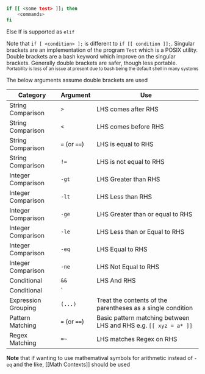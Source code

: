 ```sh

if [[ <some test> ]]; then
	<commands>
fi
```

Else If is supported as `elif`

Note that `if [ <condition> ];` is different to `if [[ condition ]];`. Singular brackets are an implementation of the program `Test` which is a POSIX utility. Double brackets are a bash keyword which improve on the singular brackets. Generally double brackets are safer, though less portable. 
<sub>Portability is less of an issue at present due to bash being the default shell in many systems</sub>

The below arguments assume double brackets are used

|Category|Argument|Use|
|--------|--------|---|
|String Comparison|`>`|LHS comes after RHS|
|String Comparison|`<`|LHS comes before RHS|
|String Comparison|`=` (or `==`)| LHS is equal to RHS|
|String Comparison|`!=`|LHS is not equal to RHS|
|Integer Comparison|`-gt`|LHS Greater than RHS|
|Integer Comparison|`-lt`|LHS Less than RHS|
|Integer Comparison|`-ge`|LHS Greater than or equal to RHS|
|Integer Comparison|`-le`|LHS Less than or Equal to RHS|
|Integer Comparison|`-eq`|LHS Equal to RHS|
|Integer Comparison|`-ne`|LHS Not Equal to RHS|
|Conditional|`&&`|LHS And RHS|
|Conditional|`||`|LHS Or RHS|
|Expression Grouping|`(...)`|Treat the contents of the parentheses as a single condition|
|Pattern Matching|`=` (or `==`)|Basic pattern matching between LHS and RHS e.g. `[[ xyz = a* ]]`
|Regex Matching|`=~`|LHS matches Regex on RHS|

**Note** that if wanting to use mathematival symbols for arithmetic instead of `-eq` and the like, [[Math Contexts]] should be used